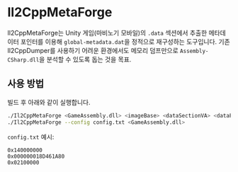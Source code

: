 # Il2CppMetaForge

Il2CppMetaForge는 Unity 게임(마비노기 모바일)의 `.data` 섹션에서 추출한 메타데이터 포인터를 이용해
`global-metadata.dat`을 정적으로 재구성하는 도구입니다. 기존 Il2CppDumper를 사용하기
어려운 환경에서도 메모리 덤프만으로 `Assembly-CSharp.dll`을 분석할 수 있도록 돕는 것을
목표.

## 사용 방법

빌드 후 아래와 같이 실행합니다.

```bash
./Il2CppMetaForge <GameAssembly.dll> <imageBase> <dataSectionVA> <dataFileOffset>
./Il2CppMetaForge --config config.txt <GameAssembly.dll>
```

`config.txt` 예시:

```text
0x140000000
0x000000018D461A80
0x02100000
```
